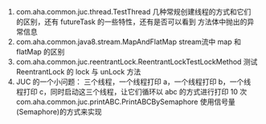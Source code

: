 1. com.aha.common.juc.thread.TestThread 几种常规创建线程的方式和它们的区别，还有 futureTask 的一些特性，还有是否可以看到
   方法体中抛出的异常信息
2. com.aha.common.java8.stream.MapAndFlatMap stream流中 map 和 flatMap 的区别
3. com.aha.common.juc.reentrantLock.ReentrantLockTestLockMethod 测试 ReentrantLock 的 lock 与 unLock 方法
4. JUC 的一个小问题：
   三个线程，一个线程打印 a，一个线程打印 b，一个线程打印 c，同时启动这三个线程，让它们循环以 abc 的方式进行打印 10 次
   com.aha.common.juc.printABC.PrintABCBySemaphore 使用信号量(Semaphore)的方式来实现
